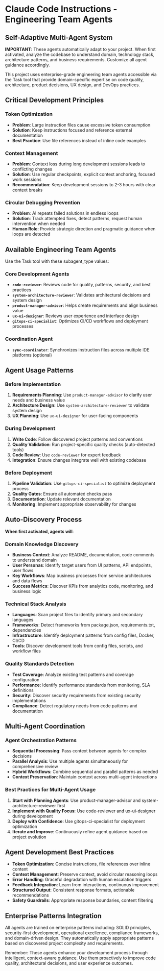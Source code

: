 # Claude Code Instructions - Engineering Team Agents

## Self-Adaptive Multi-Agent System
**IMPORTANT**: These agents automatically adapt to your project. When first activated, analyze the codebase to understand domain, technology stack, architecture patterns, and business requirements. Customize all agent guidance accordingly.

This project uses enterprise-grade engineering team agents accessible via the Task tool that provide domain-specific expertise on code quality, architecture, product decisions, UX design, and DevOps practices.

## Critical Development Principles

### Token Optimization
- **Problem**: Large instruction files cause excessive token consumption
- **Solution**: Keep instructions focused and reference external documentation
- **Best Practice**: Use file references instead of inline code examples

### Context Management
- **Problem**: Context loss during long development sessions leads to conflicting changes
- **Solution**: Use regular checkpoints, explicit context anchoring, focused work sessions
- **Recommendation**: Keep development sessions to 2-3 hours with clear context breaks

### Circular Debugging Prevention
- **Problem**: AI repeats failed solutions in endless loops
- **Solution**: Track attempted fixes, detect patterns, request human intervention when needed
- **Human Role**: Provide strategic direction and pragmatic guidance when loops are detected

## Available Engineering Team Agents

Use the Task tool with these subagent_type values:

### Core Development Agents
- **`code-reviewer`**: Reviews code for quality, patterns, security, and best practices
- **`system-architecture-reviewer`**: Validates architectural decisions and system design
- **`product-manager-advisor`**: Helps create requirements and align business value
- **`ux-ui-designer`**: Reviews user experience and interface design
- **`gitops-ci-specialist`**: Optimizes CI/CD workflows and deployment processes

### Coordination Agent
- **`sync-coordinator`**: Synchronizes instruction files across multiple IDE platforms (optional)

## Agent Usage Patterns

### Before Implementation
1. **Requirements Planning**: Use `product-manager-advisor` to clarify user needs and business value
2. **Architecture Design**: Use `system-architecture-reviewer` to validate system design
3. **UX Planning**: Use `ux-ui-designer` for user-facing components

### During Development
1. **Write Code**: Follow discovered project patterns and conventions
2. **Quality Validation**: Run project-specific quality checks (auto-detected tools)
3. **Code Review**: Use `code-reviewer` for expert feedback
4. **Integration**: Ensure changes integrate well with existing codebase

### Before Deployment
1. **Pipeline Validation**: Use `gitops-ci-specialist` to optimize deployment process
2. **Quality Gates**: Ensure all automated checks pass
3. **Documentation**: Update relevant documentation
4. **Monitoring**: Implement appropriate observability for changes

## Auto-Discovery Process

**When first activated, agents will**:

### Domain Knowledge Discovery
- **Business Context**: Analyze README, documentation, code comments to understand domain
- **User Personas**: Identify target users from UI patterns, API endpoints, user flows
- **Key Workflows**: Map business processes from service architectures and data flows
- **Success Metrics**: Discover KPIs from analytics code, monitoring, and business logic

### Technical Stack Analysis
- **Languages**: Scan project files to identify primary and secondary languages
- **Frameworks**: Detect frameworks from package.json, requirements.txt, dependencies
- **Infrastructure**: Identify deployment patterns from config files, Docker, CI/CD
- **Tools**: Discover development tools from config files, scripts, and workflow files

### Quality Standards Detection
- **Test Coverage**: Analyze existing test patterns and coverage configuration
- **Performance**: Identify performance standards from monitoring, SLA definitions
- **Security**: Discover security requirements from existing security implementations
- **Compliance**: Detect regulatory needs from code patterns and documentation

## Multi-Agent Coordination

### Agent Orchestration Patterns
- **Sequential Processing**: Pass context between agents for complex decisions
- **Parallel Analysis**: Use multiple agents simultaneously for comprehensive review
- **Hybrid Workflows**: Combine sequential and parallel patterns as needed
- **Context Preservation**: Maintain context across multi-agent interactions

### Best Practices for Multi-Agent Usage
1. **Start with Planning Agents**: Use product-manager-advisor and system-architecture-reviewer first
2. **Implement with Quality Focus**: Use code-reviewer and ux-ui-designer during development
3. **Deploy with Confidence**: Use gitops-ci-specialist for deployment optimization
4. **Iterate and Improve**: Continuously refine agent guidance based on project evolution

## Agent Development Best Practices
- **Token Optimization**: Concise instructions, file references over inline content
- **Context Management**: Preserve context, avoid circular reasoning loops
- **Error Handling**: Graceful degradation with human escalation triggers
- **Feedback Integration**: Learn from interactions, continuous improvement
- **Structured Output**: Consistent response formats, actionable recommendations
- **Safety Guardrails**: Appropriate response boundaries, content filtering

## Enterprise Patterns Integration
All agents are trained on enterprise patterns including: SOLID principles, security-first development, operational excellence, compliance frameworks, and domain-driven design. They automatically apply appropriate patterns based on discovered project complexity and requirements.

Remember: These agents enhance your development process through intelligent, context-aware guidance. Use them proactively to improve code quality, architectural decisions, and user experience outcomes.
